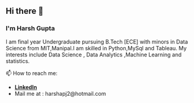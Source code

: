 ## Hi there 👋
### I'm Harsh Gupta
I am final year Undergraduate pursuing B.Tech [ECE] with minors in Data Science from MIT,Manipal.I am skilled in Python,MySql and Tableau. My interests include Data Science , Data Analytics ,Machine Learning and statistics. 

📫 How to reach me:
<ul>
  <li/><b><a href = "https://www.linkedin.com/in/harshg1347/">LinkedIn</a></b>
  <li/>Mail me at : harshapj2@hotmail.com
</ul>

